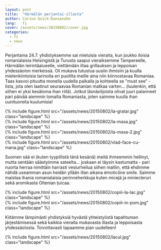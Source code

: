 ```yaml
---
layout: post
title:  "Härmälän perjantai-illasta"
author: Carina Qvick-Kansanaho
lang:   fi
cover: /assets/news/20150802/cover.jpg
categories:
  - fi
  - news
---
```


Perjantaina 24.7. yhdistyksemme sai mieluisia vieraita, kun joukko iloisia romanialaisia Helsingistä ja Turusta saapui vieraiksemme Tampereelle, Härmälän leirintäalueelle, viettämään iltaa grillauksen ja leppoisan yhdessäolon merkeissä. Oli mukava tutustua uusiin ihmisiin ja kuulla mielenkiintoisia tarinoita eri puolilta meille aina niin kiinnostavaa Romaniaa. Taas kasvoi pituutta monella uudella paikalla ja kohteella se "must see" -lista, jota olen laatinut seuraavaa Romanian matkaa varten... (luulenkin, että siihen ei yksi kesäloma ihan riitä). Jotkut läsnäolijoista olivat juuri palanneet pari päivää aiemmin lomalta Romaniasta, joten saimme kuulla ihan uunituoreita kuulumisia!

<div class="row">
  <div class="col-md-6">
  {% include figure.html src="/assets/news/20150802/la-gratar.jpg" class="landscape" %}
  </div>
  <div class="col-md-6">
    {% include figure.html src="/assets/news/20150802/la-masa.jpg" class="landscape" %}
  </div>
  <div class="col-md-6">
    {% include figure.html src="/assets/news/20150802/la-masa-2.jpg" class="landscape" %}
  </div>
  <div class="col-md-6">
    {% include figure.html src="/assets/news/20150802/vlad-face-cu-mana.jpg" class="landscape" %}
  </div>
</div>

Suomen sää ei (kuten tyypillistä tänä kesänä) meitä ihmeemmin hellinyt, mutta sentään säästyimme sateelta... joskaan ei täysin kastumatta - pari nuorta herraa nimittäin harrasti vesiurheilua siihen malliin, että ehdimme nähdä useamman asun heidän yllään illan aikana émoticône smile. Saimme maistaa ihania romanialaisia perinneherkkuja kuten micejä ja miniecleruri sekä aromikasta Oltenian țuicaa.

<div class="row vertical-align">
  <div class="col-md-7">
  {% include figure.html src="/assets/news/20150802/copiii-la-lac.jpg" class="landscape" %}
  </div>
  <div class="col-md-5">
    {% include figure.html src="/assets/news/20150802/copiii-in-pom.jpg" class="landscape" %}
  </div>
</div>

Kiitämme lämpimästi yhdistyksiä hyvästä yhteistyöstä tapahtuman järjestämisessä sekä kaikkia vieraita mukavasta illasta ja leppoisasta yhdessäolosta. Toivottavasti tapaamme pian uudelleen!

<div class="row">
  <div class="col-md-6 col-md-offset-3">
  {% include figure.html src="/assets/news/20150802/lacul.jpg" class="landscape" %}
  </div>
</div>
